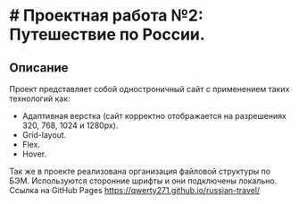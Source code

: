 # # Проектная работа №2: Путешествие по России.

## Описание

Проект представляет собой одностроничный сайт с применением таких технологий как:

- Адаптивная верстка (сайт корректно отображается на разрешениях 320, 768, 1024 и 1280px).
- Grid-layout.
- Flex.
- Hover.

Так же в проекте реализована организация файловой структуры по БЭМ. Используются сторонние шрифты и они подключены локально.
Ссылка на GitHub Pages https://qwerty271.github.io/russian-travel/
